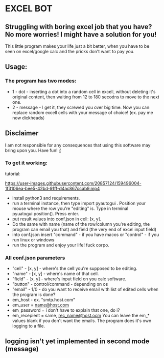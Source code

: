 # EXCEL BOT
## Struggling with boring excel job that you have? No more worries! I might have a solution for you!
This little program makes your life just a bit better, when you have to be seen on excel/google calc and the pricks don't want to pay you.
## Usage:
### The program has two modes:
* 1 - dot - inserting a dot into a random cell in excell, without deleting it's original content, then waiting from 12 to 180 secodns to move to the next one. 
* 2 - message - I get it, they screwed you over big time. Now you can replace random excell cells with your message of choice! (ex. pay me now dickheads)
## Disclaimer
I am not responsible for any consequences that using this software may bring upon you. Have fun! ;)
### To get it working:
tutorial:


https://user-images.githubusercontent.com/20857124/159496004-1f3106ea-bee5-42bd-91ff-d4ac867ccab9.mp4


* install python3 and requirements. 
* run a terminal instance, then type import pyautogui . Position your mouse where the row you're "editing" is. Type in terminal pyuatogui.position(). Press enter.
* put result values into conf.json in  cell: [x, y]. 
* Do the same with name (name of the row/column you're editing, the program can email you that) and field (the very end of excel input field)
* into conf.json insert "command" - if you have macos or "control" - if you run linux or windows
* run the program and enjoy your life! fuck corpo.
### All conf.json parameters
* "cell" - [x, y] - where's the cell you're supposed to be editing.
* "name" - [x, y] - where's name of that cell.
* "field" - [x, y] - where's input field on you calc software.
* "button" - control/command - depending on os
* "email" - 1/0 - do you want to receive email with list of edited cells when the program is done?
* em_host - ex. "smtp.host.com"
* em_user = name@host.com
* em_password = i don't have to explain that one, do i?
* em_recepient = same, rec_name@host.ocm
You can leave the em_* values blank if you don't want the emails. The program does it's own logging to a file.

## logging isn't yet implemented in second mode (message)
